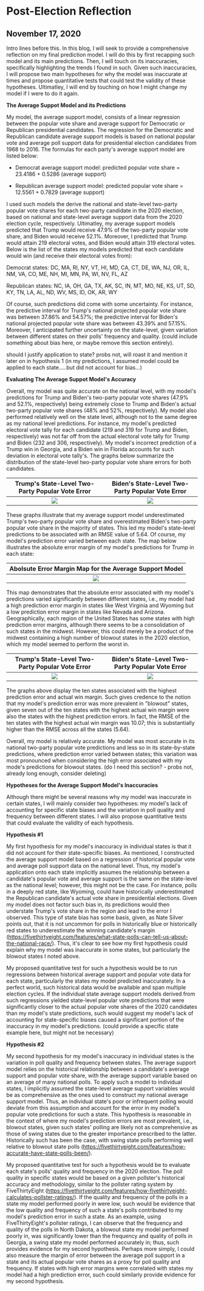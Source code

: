 # Post-Election Reflection 
## November 17, 2020

Intro lines before this. 
In this blog, I will seek to provide a comprehensive reflection on my final prediction model. I will do this by first recapping such model and its main predictions. Then, I will touch on its inaccuracies, specifically highlighting the trends I found in such. Given such inaccuracies, I will propose two main hypotheses for why the model was inaccurate at times and propose quantitative tests that could test the validity of these hypotheses. Ultimatley, I will end by touching on how I might change my model if I were to do it again. 

**The Average Suppot Model and its Predictions**

My model, the average support model, consists of a linear regression between the popular vote share and average support for Democratic or Republican presidential candidates. The regression for the Democratic and Republican candidate average support models is based on national popular vote and average poll support data for presidential election candidates from 1968 to 2016. The formulas for each party's average support model are listed below:

* Democrat average support model: predicted popular vote share = 23.4186 + 0.5286 (average support)

* Republican average support model: predicted popular vote share = 12.5561 + 0.7829 (average support)

I used such models the derive the national and state-level two-party popular vote shares for each two-party candidate in the 2020 election, based on national and state-level average support data from the 2020 election cycle, respectively. Ultimatley, my average support models predicted that Trump would receive 47.9% of the two-party popular vote share, and Biden would receive 52.1%. Moreover, I predicted that Trump would attain 219 electoral votes, and Biden would attain 319 electoral votes. Below is the list of the states my models predicted that each candidate would win (and receive their electoral votes from):

Democrat states: DC, MA, RI, NY, VT, HI, MD, CA, CT, DE, WA, NJ, OR, IL, NM, VA, CO, ME, NH, MI, MN, PA, WI, NV, FL, AZ

Republican states: NC, IA, OH, GA, TX, AK, SC, IN, MT, MO, NE, KS, UT, SD, KY, TN, LA, AL, ND, WV, MS, ID, OK, AR, WY

Of course, such predictions did come with some uncertainty. For instance, the predictive interval for Trump's national projected popular vote share was between 37.86% and 54.57%; the predictive interval for Biden's national projected popular vote share was between 43.39% and 57.15%. Moreover, I anticipated further uncertainty on the state-level, given variation between different states on their polls' frequency and quality. 
(could include something about bias here, or maybe remove this section entirely).

should I justify application to state? probs not, will roast it and mention it later on in hypothesis 1 (in my predictions, I assumed model could be applied to each state.....but did not account for bias...)

**Evaluating The Average Suppot Model's Accuracy**

Overall, my model was quite accurate on the national level, with my model's predictions for Trump and Biden's two-party popular vote shares (47.9% and 52.1%, respectively) being extremely close to Trump and Biden's actual two-party popular vote shares (48% and 52%, respectively). My model also performed relatively well on the state level, although not to the same degree as my national level predictions. For instance, my model's predicted electoral vote tally for each candidate (219 and 319 for Trump and Biden, respectively) was not far off from the actual electoral vote tally for Trump and Biden (232 and 306, respectively). My model's incorrect prediction of a Trump win in Georgia, and a Biden win in Florida accounts for such deviation in electoral vote tally's. The graphs below summarize the distribution of the state-level two-party popular vote share errors for both candidates. 

Trump's State-Level Two-Party Popular Vote Error   |  Biden's State-Level Two-Party Popular Vote Error
:-------------------------:|:-------------------------:
![](Reflection4.png)|![](Reflection5.png)

These graphs illustrate that my average support model underestimated Trump's two-party popular vote share and overestimated Biden's two-party popular vote share in the majority of states. This led my model's state-level predictions to be associated with an RMSE value of 5.64. Of course, my model's prediction error varied between each state. The map below illustrates the absolute error margin of my model's predictions for Trump in each state:

| Abolsute Error Margin Map for the Average Support Model |
|:-:|
|![](Reflection1.png)|

This map demonstrates that the absolute error associated with my model's predictions varied significantly between different states, i.e., my model had a high prediction error margin in states like West Virginia and Wyoming but a low prediction error margin in states like Nevada and Arizona. Geographically, each region of the United States has some states with high prediction error margins, although there seems to be a consolidation of such states in the midwest. However, this could merely be a product of the midwest containing a high number of blowout states in the 2020 election, which my model seemed to perform the worst in. 

Trump's State-Level Two-Party Popular Vote Error   |  Biden's State-Level Two-Party Popular Vote Error
:-------------------------:|:-------------------------:
![](Reflection_2.png)|![](Reflection3.png)

The graphs above display the ten states associated with the highest prediction error and actual win margin. Such gives credence to the notion that my model's prediction error was more prevalent in "blowout" states, given seven out of the ten states with the highest actual win margin were also the states with the highest prediction errors. In fact, the RMSE of the ten states with the highest actual win margin was 10.07; this is substantially higher than the RMSE across all the states (5.64). 

Overall, my model is relatively accurate. My model was most accurate in its national two-party popular vote predictions and less so in its state-by-state predictions, where prediction error varied between states; this variation was most pronounced when considering the high error associated with my mode's predictions for blowout states. 
(do I need this section? - probs not, already long enough, consider deleting)

**Hypotheses for the Average Support Model's Inaccuracies**

Although there might be several reasons why my model was inaccurate in certain states, I will mainly consider two hypotheses: my model's lack of accounting for specific state biases and the variation in poll quality and frequency between different states. I will also propose quantitative tests that could evaluate the validity of each hypothesis. 

**Hypothesis #1**

My first hypothesis for my model's inaccuracy in individual states is that it did not account for their state-specific biases. As mentioned, I constructed the average support model based on a regression of historical popular vote and average poll support data on the national level. Thus, my model's application onto each state implicitly assumes the relationship between a candidate's popular vote and average support is the same on the state-level as the national level; however, this might not be the case. For instance, polls in a deeply red state, like Wyoming, could have historically underestimated the Republican candidate's actual vote share in presidential elections. Given my model does not factor such bias in, its predictions would then understate Trump's vote share in the region and lead to the error I observed. This type of state bias has some basis, given, as Nate Silver points out, that it is not uncommon for polls in historically blue or historically red states to underestimate the winning candidate's margin (https://fivethirtyeight.com/features/what-state-polls-can-tell-us-about-the-national-race/). Thus, it's clear to see how my first hypothesis could explain why my model was inaccurate in some states, but particularly the blowout states I noted above. 

My proposed quantitative test for such a hypothesis would be to run regressions between historical average support and popular vote data for each state, particularly the states my model predicted inaccurately. In a perfect world, such historical data would be available and span multiple election cycles. If the individual state average support models derived from such regressions yielded state-level popular vote predictions that were significantly closer to the actual popular vote shares of the 2020 candidates than my model's state predictions, such would suggest my model's lack of accounting for state-specific biases caused a significant portion of the inaccuracy in my model's predictions. 
(could provide a specific state example here, but might not be necessary)

**Hypothesis #2**

My second hypothesis for my model's inaccuracy in individual states is the variation in poll quality and frequency between states. The average support model relies on the historical relationship between a candidate's average support and popular vote share, with the average support variable based on an average of many national polls. To apply such a model to individual states, I implicitly assumed the state-level average support variables would be as comprehensive as the ones used to construct my national average support model. Thus, an individual state's poor or infrequent polling would deviate from this assumption and account for the error in my model's popular vote predictions for such a state. This hypothesis is reasonable in the context of where my model's prediction errors are most prevalent, i.e., blowout states, given such states' polling are likely not as comprehensive as those of swing states due to the greater importance prescribed to the latter. Historically such has been the case, with swing state polls performing well relative to blowout state polls (https://fivethirtyeight.com/features/how-accurate-have-state-polls-been/). 

My proposed quantitative test for such a hypothesis would be to evaluate each state's polls' quality and frequency in the 2020 election. The poll quality in specific states would be based on a given pollster's historical accuracy and methodology, similar to the pollster rating system by FiveThirtyEight (https://fivethirtyeight.com/features/how-fivethirtyeight-calculates-pollster-ratings/). If the quality and frequency of the polls in a state my model performed poorly in were low, such would be evidence that the low quality and frequency of such a state's polls contributed to my model's prediction error in such a state. As an example, using FiveThirtyEight's pollster ratings, I can observe that the frequency and quality of the polls in North Dakota, a blowout state my model performed poorly in, was significantly lower than the frequency and quality of polls in Georgia, a swing state my model performed accurately in; thus, such provides evidence for my second hypothesis. Perhaps more simply, I could also measure the margin of error between the average poll support in a state and its actual popular vote shares as a proxy for poll quality and frequency. If states with high error margins were correlated with states my model had a high prediction error, such could similarly provide evidence for my second hypothesis. 






















